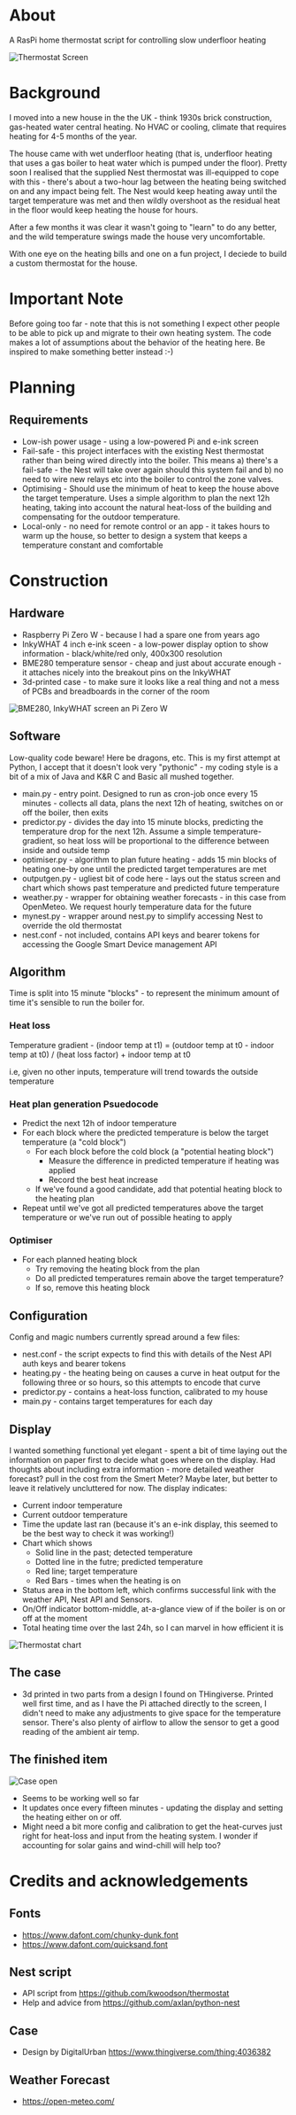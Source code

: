 # About
A RasPi home thermostat script for controlling slow underfloor heating

![Thermostat Screen](images/finished.jpg?raw=true "Thermostat in action")

# Background
I moved into a new house in the the UK - think 1930s brick construction, gas-heated water central heating. No HVAC or cooling, climate that requires heating for 4-5 months of the year.

The house came with wet underfloor heating (that is, underfloor heating that uses a gas boiler to heat water which is pumped under the floor). Pretty soon I realised that the supplied Nest thermostat was ill-equipped to cope with this - there's about a two-hour lag between the heating being switched on and any impact being felt. The Nest would keep heating away until the target temperature was met and then wildly overshoot as the residual heat in the floor would keep heating the house for hours.

After a few months it was clear it wasn't going to "learn" to do any better, and the wild temperature swings made the house very uncomfortable.

With one eye on the heating bills and one on a fun project, I deciede to build a custom thermostat for the house.

# Important Note
Before going too far - note that this is not something I expect other people to be able to pick up and migrate to their own heating system. The code makes a lot of assumptions about the behavior of the heating here. Be inspired to make something better instead :-)

# Planning
## Requirements
* Low-ish power usage - using a low-powered Pi and e-ink screen
* Fail-safe - this project interfaces with the existing Nest thermostat rather than being wired directly into the boiler. This means a) there's a fail-safe - the Nest will take over again should this system fail and b) no need to wire new relays etc into the boiler to control the zone valves.
* Optimising - Should use the minimum of heat to keep the house above the target temperature. Uses a simple algorithm to plan the next 12h heating, taking into account the natural heat-loss of the building and compensating for the outdoor temperature.
* Local-only - no need for remote control or an app - it takes hours to warm up the house, so better to design a system that keeps a temperature constant and comfortable

# Construction
## Hardware
* Raspberry Pi Zero W - because I had a spare one from years ago
* InkyWHAT 4 inch e-ink sceen - a low-power display option to show information - black/white/red only, 400x300 resolution
* BME280 temperature sensor - cheap and just about accurate enough - it attaches nicely into the breakout pins on the InkyWHAT
* 3d-printed case - to make sure it looks like a real thing and not a mess of PCBs and breadboards in the corner of the room

![BME280, InkyWHAT screen an Pi Zero W](images/hardware.jpg?raw=true "All the required hardware")

## Software
Low-quality code beware! Here be dragons, etc. This is my first attempt at Python, I accept that it doesn't look very "pythonic" - my coding style is a bit of a mix of Java and K&R C and Basic all mushed together.
* main.py - entry point. Designed to run as cron-job once every 15 minutes - collects all data, plans the next 12h of heating, switches on or off the boiler, then exits
* predictor.py - divides the day into 15 minute blocks, predicting the temperature drop for the next 12h. Assume a simple temperature-gradient, so heat loss will be proportional to the difference between inside and outside temp
* optimiser.py - algorithm to plan future heating - adds 15 min blocks of heating one-by one until the predicted target temperatures are met
* outputgen.py - ugliest bit of code here - lays out the status screen and chart which shows past temperature and predicted future temperature
* weather.py - wrapper for obtaining weather forecasts - in this case from OpenMeteo. We request hourly temperature data for the future
* mynest.py - wrapper around nest.py to simplify accessing Nest to override the old thermostat
* nest.conf - not included, contains API keys and bearer tokens for accessing the Google Smart Device management API

## Algorithm
Time is split into 15 minute "blocks" - to represent the minimum amount of time it's sensible to run the boiler for.
### Heat loss
Temperature gradient - (indoor temp at t1) = (outdoor temp at t0 - indoor temp at t0) / (heat loss factor) + indoor temp at t0

i.e, given no other inputs, temperature will trend towards the outside temperature

### Heat plan generation Psuedocode
* Predict the next 12h of indoor temperature
* For each block where the predicted temperature is below the target temperature (a "cold block")
  * For each block before the cold block (a "potential heating block")
    * Measure the difference in predicted temperature if heating was applied
    * Record the best heat increase
  * If we've found a good candidate, add that potential heating block to the heating plan
* Repeat until we've got all predicted temperatures above the target temperature or we've run out of possible heating to apply
### Optimiser
* For each planned heating block
  * Try removing the heating block from the plan
  * Do all predicted temperatures remain above the target temperature?
  * If so, remove this heating block

## Configuration
Config and magic numbers currently spread around a few files:
* nest.conf - the script expects to find this with details of the Nest API auth keys and bearer tokens
* heating.py - the heating being on causes a curve in heat output for the following three or so hours, so this attempts to encode that curve
* predictor.py - contains a heat-loss function, calibrated to my house
* main.py - contains target temperatures for each day

## Display
I wanted something functional yet elegant - spent a bit of time laying out the information on paper first to decide what goes where on the display. Had thoughts about including extra information - more detailed weather forecast? pull in the cost from the Smert Meter? Maybe later, but better to leave it relatively uncluttered for now.
The display indicates:
* Current indoor temperature
* Current outdoor temperature
* Time the update last ran (because it's an e-ink display, this seemed to be the best way to check it was working!)
* Chart which shows
  * Solid line in the past; detected temperature
  * Dotted line in the futre; predicted temperature
  * Red line; target temperature
  * Red Bars - times when the heating is on
* Status area in the bottom left, which confirms successful link with the weather API, Nest API and Sensors.
* On/Off indicator bottom-middle, at-a-glance view of if the boiler is on or off at the moment
* Total heating time over the last 24h, so I can marvel in how efficient it is

![Thermostat chart](images/display2.png?raw=true "Detail view of the output screen")

## The case
* 3d printed in two parts from a design I found on THingiverse. Printed well first time, and as I have the Pi attached directly to the screen, I didn't need to make any adjustments to give space for the temperature sensor. There's also plenty of airflow to allow the sensor to get a good reading of the ambient air temp.

## The finished item
![Case open](images/insides.jpg?raw=true "Another view of the case")

* Seems to be working well so far
* It updates once every fifteen minutes - updating the display and setting the heating either on or off.
* Might need a bit more config and calibration to get the heat-curves just right for heat-loss and input from the heating system. I wonder if accounting for solar gains and wind-chill will help too?

# Credits and acknowledgements

## Fonts
* https://www.dafont.com/chunky-dunk.font
* https://www.dafont.com/quicksand.font

## Nest script
* API script from https://github.com/kwoodson/thermostat
* Help and advice from https://github.com/axlan/python-nest

## Case
* Design by DigitalUrban https://www.thingiverse.com/thing:4036382

## Weather Forecast
* https://open-meteo.com/

